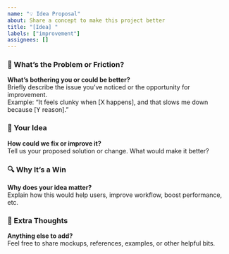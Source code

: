 ```yaml
---
name: "💡 Idea Proposal"
about: Share a concept to make this project better
title: "[Idea] "
labels: ["improvement"]
assignees: []
---
```


### 🚧 What’s the Problem or Friction?  
**What’s bothering you or could be better?**  
Briefly describe the issue you’ve noticed or the opportunity for improvement.  
Example: “It feels clunky when [X happens], and that slows me down because [Y reason].”

### 🌟 Your Idea  
**How could we fix or improve it?**  
Tell us your proposed solution or change. What would make it better?

### 🔍 Why It’s a Win  
**Why does your idea matter?**  
Explain how this would help users, improve workflow, boost performance, etc.

### 🧠 Extra Thoughts  
**Anything else to add?**  
Feel free to share mockups, references, examples, or other helpful bits.
